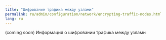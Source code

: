 ```yaml
---
title: "Шифрование трафика между узлами"
permalink: ru/admin/configuration/network/encrypting-traffic-nodes.html
lang: ru
---
```


(coming soon) Информация о шифровании трафика между узлами

